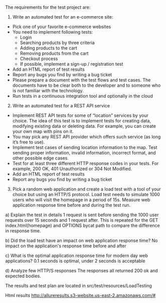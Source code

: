The requirements for the test project are:
1) Write an automated test for an e-commerce site:
 * Pick one of your favorite e-commerce websites
 * You need to implement following tests:
   * Login
   * Searching products by three criteria
   * Adding products to the cart
   * Removing products from the cart
   * Checkout process
   * If possible, implement a sign-up / registration test
 * Add an HTML report of test results
 * Report any bugs you find by writing a bug ticket
 * Please prepare a document with the test flows and test cases. The documents have to be clear both to the developer and to someone who is not familiar with the technology.
 * Run tests in a continuous integration tool and optionally in the cloud

2) Write an automated test for a REST API service
 * Implement REST API tests for some of “location” services by your choice. The idea of this test is to implement tests for creating data, modifying existing data or deleting data. For example, you can create your own map with pins on it.
 * You may pick any REST API provider which offers such service (as long it’s free to use).
 * Implement test cases of sending location information to the map. Test sending proper information, invalid information, incorrect format, and other possible edge cases.
 * Test for at least three different HTTP response codes in your tests. For example, 200 OK, 401 Unauthorized or 304 Not Modified.
 * Add an HTML report of test results
 * Report any bugs you find by writing a bug ticket

3) Pick a random web application and create a load test with a tool of your choice but using an HTTP/S protocol. Load test needs to simulate 1000 users who will visit the homepage in a period of 15s. Measure web application response time before and during the test run.
  
  a) Explain the test in details
  1 request is sent before sending the 1000 user requests over 15 seconds and 1 request after. This is repeated for the GET index.html(homepage) and OPTIONS bycat path to compare the difference in response time. 

  b) Did the load test have an impact on web application response time?
  No impact on the application's response time before and after

  c) What is the optimal application response time for modern day web applications?
  0.1 seconds is optimal, under 2 seconds is acceptable

  d) Analyze few HTTP/S responses
  The responses all returned 200 ok and expected bodies.

The results and test plan are located in src/test/resources/LoadTesting

Html results http://allureresults.s3-website.us-east-2.amazonaws.com/#
